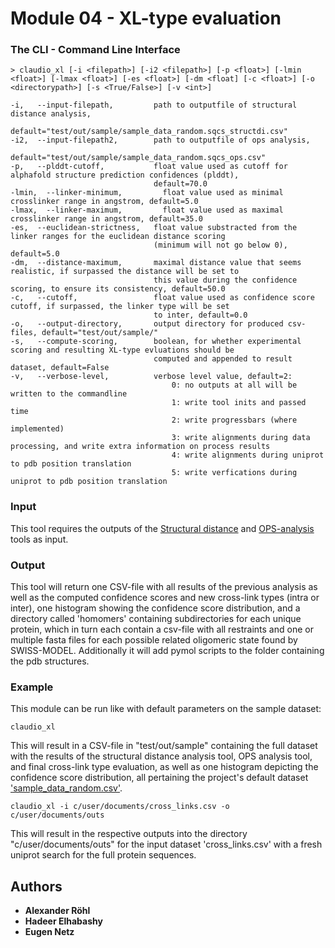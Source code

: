 # Module 04 - XL-type evaluation

### The CLI - Command Line Interface
```
> claudio_xl [-i <filepath>] [-i2 <filepath>] [-p <float>] [-lmin <float>] [-lmax <float>] [-es <float>] [-dm <float] [-c <float>] [-o <directorypath>] [-s <True/False>] [-v <int>]

-i,   --input-filepath,         path to outputfile of structural distance analysis,
                                default="test/out/sample/sample_data_random.sqcs_structdi.csv"
-i2,  --input-filepath2,        path to outputfile of ops analysis,
                                default="test/out/sample/sample_data_random.sqcs_ops.csv"
-p,   --plddt-cutoff,           float value used as cutoff for alphafold structure prediction confidences (plddt), 
                                default=70.0  
-lmin,  --linker-minimum,         float value used as minimal crosslinker range in angstrom, default=5.0
-lmax,  --linker-maximum,         float value used as maximal crosslinker range in angstrom, default=35.0
-es,  --euclidean-strictness,   float value substracted from the linker ranges for the euclidean distance scoring
                                (minimum will not go below 0), default=5.0
-dm,  --distance-maximum,       maximal distance value that seems realistic, if surpassed the distance will be set to 
                                this value during the confidence scoring, to ensure its consistency, default=50.0
-c,   --cutoff,                 float value used as confidence score cutoff, if surpassed, the linker type will be set 
                                to inter, default=0.0  
-o,   --output-directory,       output directory for produced csv-files, default="test/out/sample/"
-s,   --compute-scoring,        boolean, for whether experimental scoring and resulting XL-type evluations should be 
                                computed and appended to result dataset, default=False
-v,   --verbose-level,          verbose level value, default=2:
                                    0: no outputs at all will be written to the commandline
                                    1: write tool inits and passed time
                                    2: write progressbars (where implemented)
                                    3: write alignments during data processing, and write extra information on process results
                                    4: write alignments during uniprot to pdb position translation
                                    5: write verfications during uniprot to pdb position translation
```

### Input
This tool requires the outputs of the [Structural distance](https://github.com/KohlbacherLab/CLAUDIO/tree/main/module02)
and [OPS-analysis](https://github.com/KohlbacherLab/CLAUDIO/tree/main/module03) tools as input.

### Output
This tool will return one CSV-file with all results of the previous analysis as well as the computed confidence scores 
and new cross-link types (intra or inter), one histogram showing the confidence score distribution, and a directory
called 'homomers' containing subdirectories for each unique protein, which in turn each contain a csv-file with all 
restraints and one or multiple fasta files for each possible related oligomeric state found by SWISS-MODEL. Additionally
it will add pymol scripts to the folder containing the pdb structures.

### Example
This module can be run like with default parameters on the sample dataset:
```
claudio_xl
```
This will result in a CSV-file in "test/out/sample" containing the full dataset with the results of the structural 
distance analysis tool, OPS analysis tool, and final cross-link type evaluation, as well as one histogram depicting the 
confidence score distribution, all pertaining the project's default dataset 
['sample_data_random.csv'](https://github.com/KohlbacherLab/CLAUDIO/tree/main/test/sample_data_random.csv).
```
claudio_xl -i c/user/documents/cross_links.csv -o c/user/documents/outs
```
This will result in the respective outputs into the directory "c/user/documents/outs" for the input dataset 
'cross_links.csv' with a fresh uniprot search for the full protein sequences.

## Authors
* **Alexander Röhl**
* **Hadeer Elhabashy**
* **Eugen Netz**
